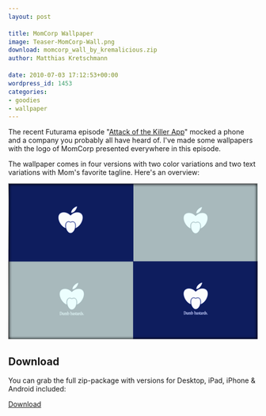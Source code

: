 ```yaml
---
layout: post

title: MomCorp Wallpaper
image: Teaser-MomCorp-Wall.png
download: momcorp_wall_by_kremalicious.zip
author: Matthias Kretschmann

date: 2010-07-03 17:12:53+00:00
wordpress_id: 1453
categories:
- goodies
- wallpaper
---
```


The recent Futurama episode "[Attack of the Killer App](http://en.wikipedia.org/wiki/Attack_of_the_Killer_App)" mocked a phone and a company you probably all have heard of. I've made some wallpapers with the logo of MomCorp presented everywhere in this episode. 

The wallpaper comes in four versions with two color variations and two text variations with Mom's favorite tagline. Here's an overview:

![MomCorp-Walls-Overview](/media/MomCorp-Walls-Overview.png)

## Download

You can grab the full zip-package with versions for Desktop, iPad, iPhone & Android included:

<a class="btn btn-primary icon-download-alt" href="/media/momcorp_wall_by_kremalicious.zip">Download</a>

